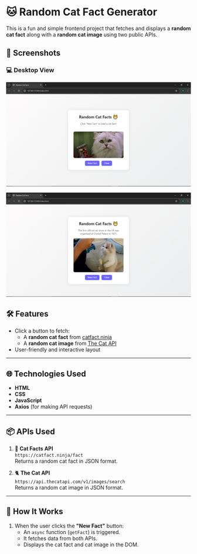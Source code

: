 # 🐱 Random Cat Fact Generator

This is a fun and simple frontend project that fetches and displays a **random cat fact** along with a **random cat image** using two public APIs.

## 📸 Screenshots

### 💻 Desktop View
![Mobile View](Screenshot%20(350).png)

![Desktop View](Screenshot%20(351).png)

## 🛠️ Features

- Click a button to fetch:
  - A **random cat fact** from [catfact.ninja](https://catfact.ninja/fact)
  - A **random cat image** from [The Cat API](https://thecatapi.com/)
- User-friendly and interactive layout

---

## 🌐 Technologies Used

- **HTML**
- **CSS**
- **JavaScript**
- **Axios** (for making API requests)

---

## 📦 APIs Used

1. 🐾 **Cat Facts API**  
   `https://catfact.ninja/fact`  
   Returns a random cat fact in JSON format.

2. 🐈 **The Cat API**  
   `https://api.thecatapi.com/v1/images/search`  
   Returns a random cat image in JSON format.

---

## 🧠 How It Works

1. When the user clicks the **"New Fact"** button:
   - An `async` function (`getFact`) is triggered.
   - It fetches data from both APIs.
   - Displays the cat fact and cat image in the DOM.

